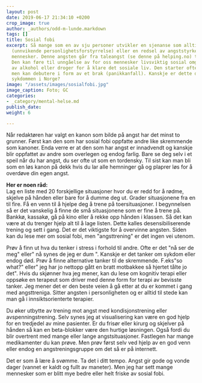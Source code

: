 ```yaml
---
layout: post
date: 2019-06-17 21:34:10 +0200
crop_image: true
author: _authors/odd-m-lunde.markdown
tags: []
title: Sosial fobi
excerpt: Så mange som en av sju personer utvikler en sjenanse som alltid er til stede
  (unnvikende personlighetsforstyrrelse) eller en redsel av angststyrke for andre
  mennesker. Denne angsten går fra taleangst (se denne på helping.no) til telefonangst.
  Den kan føre til unngåelse av for oss mennesker livsviktig sosial omgang eller bruk
  av alkohol eller droger for å klare det sosiale liv. Den starter ofte i ung alder,
  men kan debutere i form av et brak (panikkanfall). Kanskje er dette den største
  sykdommen i Norge?
image: "/assets/images/sosialfobi.jpg"
image_caption: Foto; GC
categories:
- _category/mental-helse.md
publish_date: 
weight: 6

---
```


Når redaktøren har valgt en kanon som bilde på angst har det minst to grunner. Først kan den som har sosial fobi oppfatte andre like skremmende som kanoner. Enda verre er at den som har angst er innadvendt og kanskje blir oppfattet av andre som overlegen og endog farlig. Bare se deg selv i et speil når du har angst, du ser ofte ut som en tordensky. Til sist kan man bli som en løs kanon på dekk hvis du lar alle hemninger gå og plaprer løs for å overdøve din egen angst.

**Her er noen råd:**  
Lag en liste med 20 forskjellige situasjoner hvor du er redd for å rødme, skjelve på hånden eller bare for å dumme deg ut. Grader situasjonene fra en til fire. Få en venn til å hjelpe deg å trene på toersituasjoner. I begynnelsen så er det vanskelig å finne de små situasjonene som er fine å trene på. Bankkø, kassakø, gå på kino eller å rekke opp hånden i klassen. Så det kan være at du trenger hjelp alt til å lage listen. Dette kalles desensibiliserende trening og sett i gang. Det er det viktigste for å overvinne angsten. Siden kan du lese mer om sosial fobi, men "angsttrening" er det ingen vei utenom.

Prøv å finn ut hva du tenker i stress i forhold til andre. Ofte er det "nå ser de meg" eller" nå synes de jeg er dum ". Kanskje er det tanker om sykdom eller endog død. Prøv å finne alternative tanker til de skremmende. F.eks"so what?" eller" jeg har jo nettopp gått en bratt motbakkee så hjertet tålte jo det". Hvis du skjønner hva jeg mener, kan du lese om kognitiv terapi eller oppsøke en terapeut som driver med denne form for terapi av bevisste tanker. Jeg mener det er den beste veien å gå etter at du er kommet i gang med angsttreniga. Sitter angsten i personligheten og er alltid til stede kan man gå i innsiktsorienterte terapier.

Du øker utbytte av trening mot angst med kondisjonstrening eller avspenningstrening. Selv synes jeg at visualisering kan være en god hjelp for en tredjedel av mine pasienter. Er du frisør eller kirurg og skjelver på hånden så kan en beta-blokker være den hurtige løsningen. Også fordi du blir overtrent med mange eller lange angstsituasjoner. Fastlegen har mange medikamenter du kan prøve. Men prøv først selv ved hjelp av en god venn eller endog en angstreningsgruppe om det så er på internett.

Det er som å lære å svømme. Ta det i ditt tempo. Angst gir gode og vonde dager (vannet er kaldt og fullt av maneter). Men jeg har sett mange mennesker som er blitt mye bedre eller helt friske av sosial fobi.